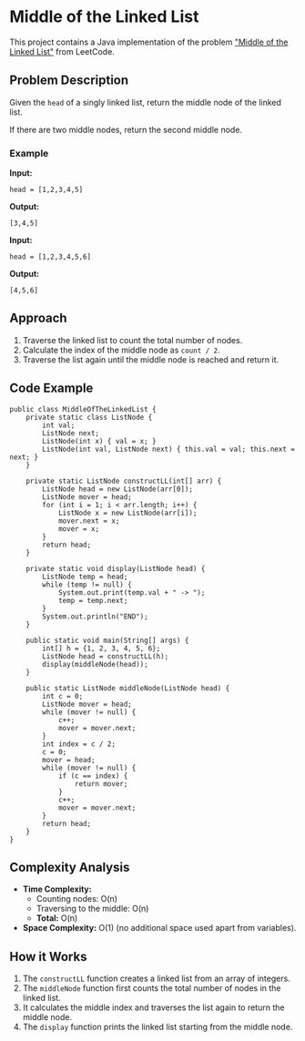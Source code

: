 # Middle of the Linked List

This project contains a Java implementation of the problem ["Middle of the Linked List"](https://leetcode.com/problems/middle-of-the-linked-list/description/) from LeetCode.

## Problem Description
Given the `head` of a singly linked list, return the middle node of the linked list.

If there are two middle nodes, return the second middle node.

### Example

**Input:**
```text[]
head = [1,2,3,4,5]
```
**Output:**
```text[]
[3,4,5]
```

**Input:**
```text[]
head = [1,2,3,4,5,6]
```
**Output:**
```text[]
[4,5,6]
```

## Approach
1. Traverse the linked list to count the total number of nodes.
2. Calculate the index of the middle node as `count / 2`.
3. Traverse the list again until the middle node is reached and return it.

## Code Example
```java[]
public class MiddleOfTheLinkedList {
    private static class ListNode {
        int val;
        ListNode next;
        ListNode(int x) { val = x; }
        ListNode(int val, ListNode next) { this.val = val; this.next = next; }
    }

    private static ListNode constructLL(int[] arr) {
        ListNode head = new ListNode(arr[0]);
        ListNode mover = head;
        for (int i = 1; i < arr.length; i++) {
            ListNode x = new ListNode(arr[i]);
            mover.next = x;
            mover = x;
        }
        return head;
    }

    private static void display(ListNode head) {
        ListNode temp = head;
        while (temp != null) {
            System.out.print(temp.val + " -> ");
            temp = temp.next;
        }
        System.out.println("END");
    }

    public static void main(String[] args) {
        int[] h = {1, 2, 3, 4, 5, 6};
        ListNode head = constructLL(h);
        display(middleNode(head));
    }

    public static ListNode middleNode(ListNode head) {
        int c = 0;
        ListNode mover = head;
        while (mover != null) {
            c++;
            mover = mover.next;
        }
        int index = c / 2;
        c = 0;
        mover = head;
        while (mover != null) {
            if (c == index) {
                return mover;
            }
            c++;
            mover = mover.next;
        }
        return head;
    }
}
```

## Complexity Analysis
- **Time Complexity:**
    - Counting nodes: O(n)
    - Traversing to the middle: O(n)
    - **Total:** O(n)
- **Space Complexity:** O(1) (no additional space used apart from variables).

## How it Works
1. The `constructLL` function creates a linked list from an array of integers.
2. The `middleNode` function first counts the total number of nodes in the linked list.
3. It calculates the middle index and traverses the list again to return the middle node.
4. The `display` function prints the linked list starting from the middle node.
